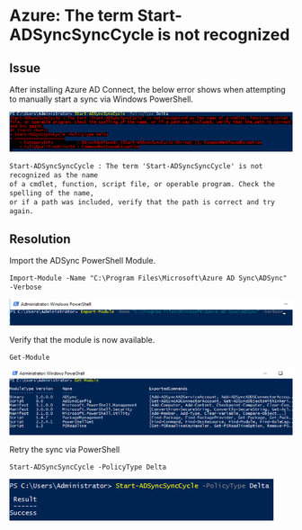 # Azure: The term Start-ADSyncSyncCycle is not recognized

## Issue

After installing Azure AD Connect, the below error shows when attempting to manually start a sync via Windows PowerShell.

![The-term-Start-ADSyncSyncCycle-is-not-recognized](../Media/The-term-start-adsyncsynccycle-is-not-recognized/The-term-Start-ADSyncSyncCycle-is-not-recognized.png)

```
Start-ADSyncSyncCycle : The term 'Start-ADSyncSyncCycle' is not recognized as the name 
of a cmdlet, function, script file, or operable program. Check the spelling of the name, 
or if a path was included, verify that the path is correct and try again.
```

## Resolution

Import the ADSync PowerShell Module.

```
Import-Module -Name "C:\Program Files\Microsoft\Azure AD Sync\ADSync" -Verbose
```

![The-term-Start-ADSyncSyncCycle-is-not-recognized](../Media/The-term-start-adsyncsynccycle-is-not-recognized/The-term-Start-ADSyncSyncCycle-is-not-recognized0.png)

Verify that the module is now available. 

```
Get-Module
```
![The-term-Start-ADSyncSyncCycle-is-not-recognized](../Media/The-term-start-adsyncsynccycle-is-not-recognized/The-term-Start-ADSyncSyncCycle-is-not-recognized1.png)

Retry the sync via PowerShell

```
Start-ADSyncSyncCycle -PolicyType Delta
```

![The-term-Start-ADSyncSyncCycle-is-not-recognized1](../Media/The-term-start-adsyncsynccycle-is-not-recognized/The-term-Start-ADSyncSyncCycle-is-not-recognized2.png)
